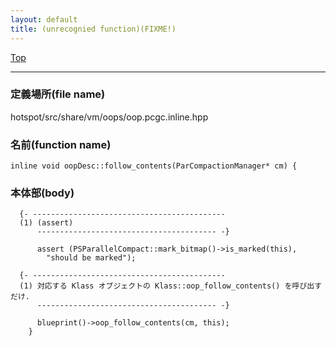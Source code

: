 ```yaml
---
layout: default
title: (unrecognied function)(FIXME!)
---
```

[Top](../index.html)

--- 
### 定義場所(file name)
hotspot/src/share/vm/oops/oop.pcgc.inline.hpp

### 名前(function name)
```
inline void oopDesc::follow_contents(ParCompactionManager* cm) {
```

### 本体部(body)
```
  {- -------------------------------------------
  (1) (assert)
      ---------------------------------------- -}

	  assert (PSParallelCompact::mark_bitmap()->is_marked(this),
	    "should be marked");

  {- -------------------------------------------
  (1) 対応する Klass オブジェクトの Klass::oop_follow_contents() を呼び出すだけ.
      ---------------------------------------- -}

	  blueprint()->oop_follow_contents(cm, this);
	}
	
```


